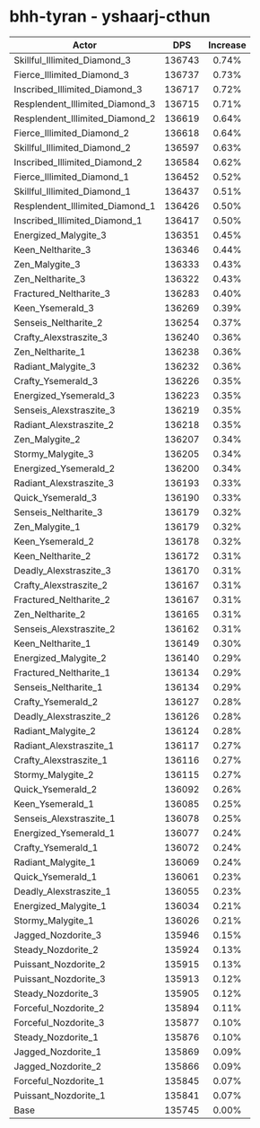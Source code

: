# bhh-tyran - yshaarj-cthun
| Actor | DPS | Increase |
|---|:---:|:---:|
|Skillful_Illimited_Diamond_3|136743|0.74%|
|Fierce_Illimited_Diamond_3|136737|0.73%|
|Inscribed_Illimited_Diamond_3|136717|0.72%|
|Resplendent_Illimited_Diamond_3|136715|0.71%|
|Resplendent_Illimited_Diamond_2|136619|0.64%|
|Fierce_Illimited_Diamond_2|136618|0.64%|
|Skillful_Illimited_Diamond_2|136597|0.63%|
|Inscribed_Illimited_Diamond_2|136584|0.62%|
|Fierce_Illimited_Diamond_1|136452|0.52%|
|Skillful_Illimited_Diamond_1|136437|0.51%|
|Resplendent_Illimited_Diamond_1|136426|0.50%|
|Inscribed_Illimited_Diamond_1|136417|0.50%|
|Energized_Malygite_3|136351|0.45%|
|Keen_Neltharite_3|136346|0.44%|
|Zen_Malygite_3|136333|0.43%|
|Zen_Neltharite_3|136322|0.43%|
|Fractured_Neltharite_3|136283|0.40%|
|Keen_Ysemerald_3|136269|0.39%|
|Senseis_Neltharite_2|136254|0.37%|
|Crafty_Alexstraszite_3|136240|0.36%|
|Zen_Neltharite_1|136238|0.36%|
|Radiant_Malygite_3|136232|0.36%|
|Crafty_Ysemerald_3|136226|0.35%|
|Energized_Ysemerald_3|136223|0.35%|
|Senseis_Alexstraszite_3|136219|0.35%|
|Radiant_Alexstraszite_2|136218|0.35%|
|Zen_Malygite_2|136207|0.34%|
|Stormy_Malygite_3|136205|0.34%|
|Energized_Ysemerald_2|136200|0.34%|
|Radiant_Alexstraszite_3|136193|0.33%|
|Quick_Ysemerald_3|136190|0.33%|
|Senseis_Neltharite_3|136179|0.32%|
|Zen_Malygite_1|136179|0.32%|
|Keen_Ysemerald_2|136178|0.32%|
|Keen_Neltharite_2|136172|0.31%|
|Deadly_Alexstraszite_3|136170|0.31%|
|Crafty_Alexstraszite_2|136167|0.31%|
|Fractured_Neltharite_2|136167|0.31%|
|Zen_Neltharite_2|136165|0.31%|
|Senseis_Alexstraszite_2|136162|0.31%|
|Keen_Neltharite_1|136149|0.30%|
|Energized_Malygite_2|136140|0.29%|
|Fractured_Neltharite_1|136134|0.29%|
|Senseis_Neltharite_1|136134|0.29%|
|Crafty_Ysemerald_2|136127|0.28%|
|Deadly_Alexstraszite_2|136126|0.28%|
|Radiant_Malygite_2|136124|0.28%|
|Radiant_Alexstraszite_1|136117|0.27%|
|Crafty_Alexstraszite_1|136116|0.27%|
|Stormy_Malygite_2|136115|0.27%|
|Quick_Ysemerald_2|136092|0.26%|
|Keen_Ysemerald_1|136085|0.25%|
|Senseis_Alexstraszite_1|136078|0.25%|
|Energized_Ysemerald_1|136077|0.24%|
|Crafty_Ysemerald_1|136072|0.24%|
|Radiant_Malygite_1|136069|0.24%|
|Quick_Ysemerald_1|136061|0.23%|
|Deadly_Alexstraszite_1|136055|0.23%|
|Energized_Malygite_1|136034|0.21%|
|Stormy_Malygite_1|136026|0.21%|
|Jagged_Nozdorite_3|135946|0.15%|
|Steady_Nozdorite_2|135924|0.13%|
|Puissant_Nozdorite_2|135915|0.13%|
|Puissant_Nozdorite_3|135913|0.12%|
|Steady_Nozdorite_3|135905|0.12%|
|Forceful_Nozdorite_2|135894|0.11%|
|Forceful_Nozdorite_3|135877|0.10%|
|Steady_Nozdorite_1|135876|0.10%|
|Jagged_Nozdorite_1|135869|0.09%|
|Jagged_Nozdorite_2|135866|0.09%|
|Forceful_Nozdorite_1|135845|0.07%|
|Puissant_Nozdorite_1|135841|0.07%|
|Base|135745|0.00%|
